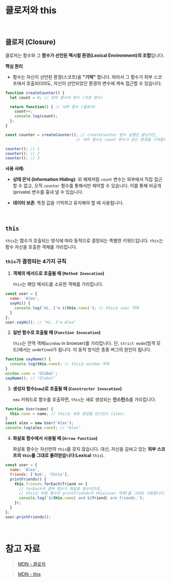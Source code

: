 # 클로저와 this

<br />

## 클로저 (Closure)

클로저는 함수와 그 **함수가 선언된 렉시컬 환경(Lexical Environment)의 조합**입니다.

**핵심 원리**

- 함수는 자신이 선언된 환경(스코프)을 **"기억"** 합니다. 따라서 그 함수가 외부 스코프에서 호출되더라도, 자신이 선언되었던 환경의 변수에 계속 접근할 수 있습니다.

```JavaScript
function createCounter() {
  let count = 0; // 외부 함수의 변수 (자유 변수)

  return function() { // 내부 함수 (클로저)
    count++;
    console.log(count);
  };
}

const counter = createCounter(); // createCounter 함수 실행은 끝났지만,
                               // 내부 함수는 count 변수가 있는 환경을 기억합니다.

counter(); // 1
counter(); // 2
counter(); // 3
```

**사용 사례:**

- **상태 은닉 (Information Hiding)**: 위 예제처럼 `count` 변수는 외부에서 직접 접근할 수 없고, 오직 `counter` 함수를 통해서만 제어할 수 있습니다. 이를 통해 비공개(private) 변수를 흉내 낼 수 있습니다.

- **데이터 보존**: 특정 값을 기억하고 유지해야 할 때 사용됩니다.

<br />

## `this`

`this`는 함수가 호출되는 방식에 따라 동적으로 결정되는 특별한 키워드입니다. `this`는 함수 자신을 호출한 객체를 가리킵니다.

### `this`가 결정되는 4가지 규칙

1. **객체의 메서드로 호출될 때 (`Method Invocation`)**

   `this`는 해당 메서드를 소유한 객체를 가리킵니다.

```JavaScript
const user = {
  name: 'Alex',
  sayHi() {
    console.log(`Hi, I'm ${this.name}`); // this는 user 객체
  }
};
user.sayHi(); // "Hi, I'm Alex"
```

2. **일반 함수로 호출될 때 (`Function Invocation`)**

   `this`는 전역 객체(`window` in browser)를 가리킵니다. 단, `strict mode`(엄격 모드)에서는 `undefined`가 됩니다. 이 동작 방식은 종종 버그의 원인이 됩니다.

```JavaScript
function sayName() {
  console.log(this.name); // this는 window 객체
}
window.name = 'Global';
sayName(); // "Global"
```

3. **생성자 함수(`new`)로 호출될 때 (`Constructor Invocation`)**

   `new` 키워드로 함수를 호출하면, `this`는 새로 생성되는 **인스턴스**를 가리킵니다.

```JavaScript
function User(name) {
  this.name = name; // this는 새로 생성될 인스턴스 (alex)
}
const alex = new User('Alex');
console.log(alex.name); // "Alex"
```

4. **화살표 함수에서 사용될 때 (`Arrow Function`)**

   화살표 함수는 자신만의 `this`를 갖지 않습니다. 대신, 자신을 감싸고 있는 **외부 스코프의 `this`를 그대로 물려받습니다**(**Lexical** `this`).

```JavaScript
const user = {
  name: 'Alex',
  friends: ['Bob', 'Chris'],
  printFriends() {
    this.friends.forEach(friend => {
      // forEach의 콜백 함수가 화살표 함수이므로,
      // this는 바깥 함수인 printFriends의 this(user 객체)를 그대로 사용합니다.
      console.log(`${this.name} and ${friend} are friends.`);
    });
  }
};
user.printFriends();
```

<br />

# 참고 자료

> [MDN - 클로저](https://developer.mozilla.org/ko/docs/Web/JavaScript/Guide/Closures)

> [MDN - this](https://developer.mozilla.org/ko/docs/Web/JavaScript/Reference/Operators/this)
